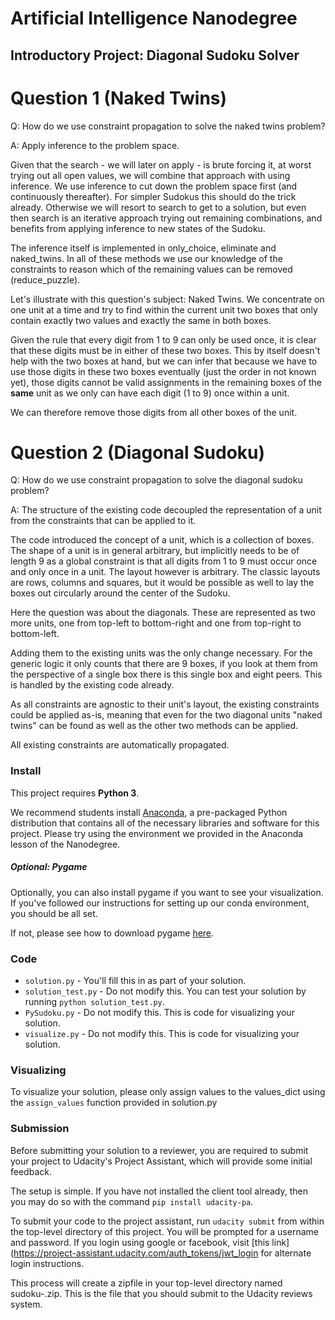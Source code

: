 # Artificial Intelligence Nanodegree
## Introductory Project: Diagonal Sudoku Solver

# Question 1 (Naked Twins)
Q: How do we use constraint propagation to solve the naked twins problem?  

A: Apply inference to the problem space.

Given that the search - we will later on apply - is brute forcing it, at worst trying out all open values,
we will combine that approach with using inference. We use inference to cut down the problem space first (and continuously thereafter).
For simpler Sudokus this should do the trick already. Otherwise we will resort to search to get to a solution, but even then search is an
iterative approach trying out remaining combinations, and benefits from applying inference to new states of the Sudoku.

The inference itself is implemented in only_choice, eliminate and naked_twins. In all of these methods we use our knowledge of the constraints to reason
which of the remaining values can be removed (reduce_puzzle).

Let's illustrate with this question's subject: Naked Twins.
We concentrate on one unit at a time and try to find within the current unit two boxes that only contain exactly two values and exactly
the same in both boxes.

Given the rule that every digit from 1 to 9 can only be used once, it is clear that these digits
must be in either of these two boxes. This by itself doesn't help with the two boxes at hand,
but we can infer that because we have to use those digits in these two boxes eventually (just the order in not known yet),
those digits cannot be valid assignments in the remaining
boxes of the **same** unit as we only can have each digit (1 to 9) once within a unit.

We can therefore remove those digits from all other boxes of the unit.

# Question 2 (Diagonal Sudoku)
Q: How do we use constraint propagation to solve the diagonal sudoku problem?  

A: The structure of the existing code decoupled the representation of a unit from the constraints that can be applied to it.

The code introduced the concept of a unit, which is a collection of boxes. The shape of a unit is in general arbitrary,
but implicitly needs to be of length 9 as a global constraint is
that all digits from 1 to 9 must occur once and only once in a unit. The layout however is arbitrary. The classic layouts are rows, columns and squares, but it would be
possible as well to lay the boxes out circularly around the center of the Sudoku.

Here the question was about the diagonals. These are represented as two more units, one from top-left to bottom-right and one from top-right to bottom-left.

Adding them to the existing units was the only change necessary.  For the generic logic it only counts that there are 9 boxes, if you look at them from the perspective of a single box there is this single box and eight peers. This is handled by the existing code already.

As all constraints are agnostic to their unit's layout, the existing constraints could be applied as-is, meaning that even for the two diagonal units "naked twins" can be found as well as the other two methods can be applied.

All existing constraints are automatically propagated.

### Install

This project requires **Python 3**.

We recommend students install [Anaconda](https://www.continuum.io/downloads), a pre-packaged Python distribution that contains all of the necessary libraries and software for this project.
Please try using the environment we provided in the Anaconda lesson of the Nanodegree.

##### Optional: Pygame

Optionally, you can also install pygame if you want to see your visualization. If you've followed our instructions for setting up our conda environment, you should be all set.

If not, please see how to download pygame [here](http://www.pygame.org/download.shtml).

### Code

* `solution.py` - You'll fill this in as part of your solution.
* `solution_test.py` - Do not modify this. You can test your solution by running `python solution_test.py`.
* `PySudoku.py` - Do not modify this. This is code for visualizing your solution.
* `visualize.py` - Do not modify this. This is code for visualizing your solution.

### Visualizing

To visualize your solution, please only assign values to the values_dict using the ```assign_values``` function provided in solution.py

### Submission
Before submitting your solution to a reviewer, you are required to submit your project to Udacity's Project Assistant, which will provide some initial feedback.  

The setup is simple.  If you have not installed the client tool already, then you may do so with the command `pip install udacity-pa`.  

To submit your code to the project assistant, run `udacity submit` from within the top-level directory of this project.  You will be prompted for a username and password.  If you login using google or facebook, visit [this link](https://project-assistant.udacity.com/auth_tokens/jwt_login for alternate login instructions.

This process will create a zipfile in your top-level directory named sudoku-<id>.zip.  This is the file that you should submit to the Udacity reviews system.
